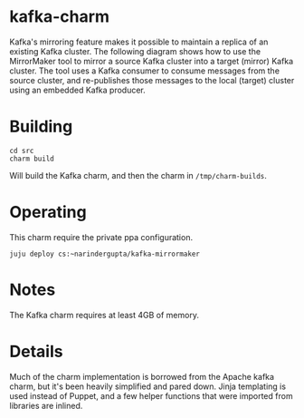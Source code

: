 # kafka-charm

Kafka's mirroring feature makes it possible to maintain a replica of an
existing Kafka cluster. The following diagram shows how to use the MirrorMaker
tool to mirror a source Kafka cluster into a target (mirror) Kafka cluster.
The tool uses a Kafka consumer to consume messages from the source cluster,
and re-publishes those messages to the local (target) cluster using an
embedded Kafka producer.

# Building

    cd src
    charm build

Will build the Kafka charm, and then the charm in `/tmp/charm-builds`.

# Operating

This charm require the private ppa configuration.

    juju deploy cs:~narindergupta/kafka-mirrormaker

# Notes

The Kafka charm requires at least 4GB of memory.

# Details

Much of the charm implementation is borrowed from the Apache kafka
charm, but it's been heavily simplified and pared down. Jinja templating is
used instead of Puppet, and a few helper functions that were imported from
libraries are inlined.
